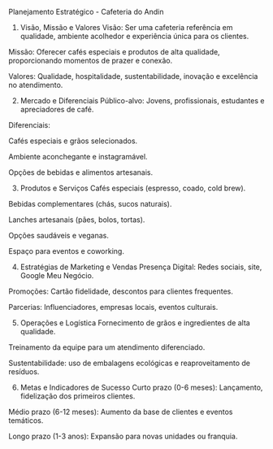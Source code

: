 Planejamento Estratégico - Cafeteria do Andin
1. Visão, Missão e Valores
Visão: Ser uma cafeteria referência em qualidade, ambiente acolhedor e experiência única para os clientes.

Missão: Oferecer cafés especiais e produtos de alta qualidade, proporcionando momentos de prazer e conexão.

Valores: Qualidade, hospitalidade, sustentabilidade, inovação e excelência no atendimento.

                                                                                                                                                                                                                     
2. Mercado e Diferenciais
Público-alvo: Jovens, profissionais, estudantes e apreciadores de café.

Diferenciais:

Cafés especiais e grãos selecionados.

Ambiente aconchegante e instagramável.

Opções de bebidas e alimentos artesanais. 



3. Produtos e Serviços
Cafés especiais (espresso, coado, cold brew).

Bebidas complementares (chás, sucos naturais).

Lanches artesanais (pães, bolos, tortas).

Opções saudáveis e veganas.

Espaço para eventos e coworking.



4. Estratégias de Marketing e Vendas
Presença Digital: Redes sociais, site, Google Meu Negócio.

Promoções: Cartão fidelidade, descontos para clientes frequentes.

Parcerias: Influenciadores, empresas locais, eventos culturais.



5. Operações e Logística
Fornecimento de grãos e ingredientes de alta qualidade.

Treinamento da equipe para um atendimento diferenciado.

Sustentabilidade: uso de embalagens ecológicas e reaproveitamento de resíduos.



6. Metas e Indicadores de Sucesso
Curto prazo (0-6 meses): Lançamento, fidelização dos primeiros clientes.

Médio prazo (6-12 meses): Aumento da base de clientes e eventos temáticos.

Longo prazo (1-3 anos): Expansão para novas unidades ou franquia.
